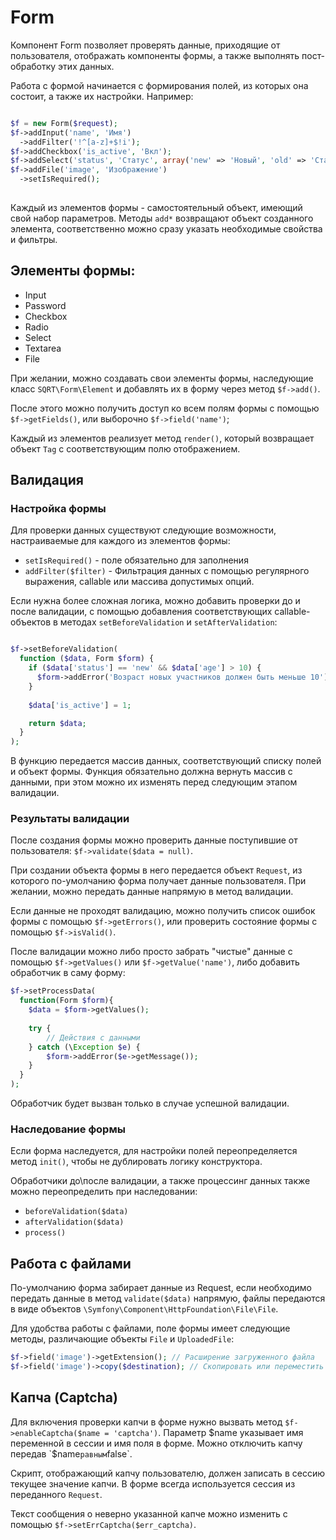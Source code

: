 # Form

Компонент Form позволяет проверять данные, приходящие от пользователя, отображать компоненты формы, а также выполнять
пост-обработку этих данных.

Работа с формой начинается с формирования полей, из которых она состоит, а также их настройки. Например:

~~~ php

$f = new Form($request);
$f->addInput('name', 'Имя')
  ->addFilter('!^[a-z]+$!i');
$f->addCheckbox('is_active', 'Вкл');
$f->addSelect('status', 'Статус', array('new' => 'Новый', 'old' => 'Старый'));
$f->addFile('image', 'Изображение')
  ->setIsRequired();
    
~~~
    
Каждый из элементов формы - самостоятельный объект, имеющий свой набор параметров. Методы `add*` возвращают объект 
созданного элемента, соответственно можно сразу указать необходимые свойства и фильтры. 

## Элементы формы:

* Input
* Password
* Checkbox
* Radio
* Select
* Textarea
* File

При желании, можно создавать свои элементы формы, наследующие класс `SQRT\Form\Element` и добавлять их в форму через метод `$f->add()`.
    
После этого можно получить доступ ко всем полям формы с помощью `$f->getFields()`, или выборочно `$f->field('name')`;

Каждый из элементов реализует метод `render()`, который возвращает объект `Tag` с соответствующим полю отображением.
    
## Валидация

### Настройка формы

Для проверки данных существуют следующие возможности, настраиваемые для каждого из элементов формы:

* `setIsRequired()` - поле обязательно для заполнения
* `addFilter($filter)` - Фильтрация данных с помощью регулярного выражения, callable или массива допустимых опций.

Если нужна более сложная логика, можно добавить проверки до и после валидации, с помощью добавления соответствующих 
callable-объектов в методах `setBeforeValidation` и `setAfterValidation`:

~~~ php

$f->setBeforeValidation(
  function ($data, Form $form) {
    if ($data['status'] == 'new' && $data['age'] > 10) {
      $form->addError('Возраст новых участников должен быть меньше 10');
    }
    
    $data['is_active'] = 1;

    return $data;
  }
);

~~~
    
В функцию передается массив данных, соответствующий списку полей и объект формы. 
Функция обязательно должна вернуть массив с данными, при этом можно их изменять перед следующим этапом валидации.

### Результаты валидации

После создания формы можно проверить данные поступившие от пользователя: `$f->validate($data = null)`.

При создании объекта формы в него передается объект `Request`, из которого по-умолчанию форма получает данные пользователя.
При желании, можно передать данные напрямую в метод валидации.

Если данные не проходят валидацию, можно получить список ошибок формы с помощью `$f->getErrors()`, или проверить состояние 
формы с помощью `$f->isValid()`.

После валидации можно либо просто забрать "чистые" данные с помощью `$f->getValues()` или `$f->getValue('name')`, либо
добавить обработчик в саму форму:

~~~ php
$f->setProcessData(
  function(Form $form){
    $data = $form->getValues();
    
    try {
        // Действия с данными    
    } catch (\Exception $e) {
        $form->addError($e->getMessage());
    }
  }
);
~~~

Обработчик будет вызван только в случае успешной валидации.

### Наследование формы

Если форма наследуется, для настройки полей переопределяется метод `init()`, чтобы не дублировать логику конструктора.
 
Обработчики до\после валидации, а также процессинг данных также можно переопределить при наследовании:

* `beforeValidation($data)`
* `afterValidation($data)`
* `process()`
    
## Работа с файлами

По-умолчанию форма забирает данные из Request, если необходимо передать данные в метод `validate($data)` напрямую,
файлы передаются в виде объектов `\Symfony\Component\HttpFoundation\File\File`.

Для удобства работы с файлами, поле формы имеет следующие методы, различающие объекты `File` и `UploadedFile`:

~~~ php
$f->field('image')->getExtension(); // Расширение загруженного файла
$f->field('image')->copy($destination); // Скопировать или переместить (move_uploaded_file) файл
~~~

## Капча (Captcha)

Для включения проверки капчи в форме нужно вызвать метод `$f->enableCaptcha($name = 'captcha')`. 
Параметр $name указывает имя переменной в сессии и имя поля в форме. Можно отключить капчу передав `$name` равным `false`.

Скрипт, отображающий капчу пользователю, должен записать в сессию текущее значение капчи. 
В форме всегда используется сессия из переданного `Request`.

Текст сообщения о неверно указанной капче можно изменить с помощью `$f->setErrCaptcha($err_captcha)`.